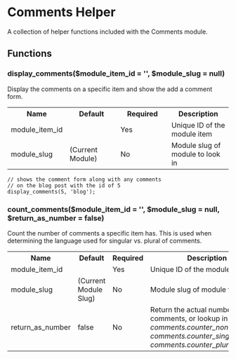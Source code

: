 # Comments Helper

A collection of helper functions included with the Comments module.

## Functions


### display\_comments($module\_item\_id = '', $module\_slug = null)

Display the comments on a specific item and show the add a comment form.

<table cellpadding="0" cellspacing="0">
	<tbody>
		<tr>
			<th width="100">Name</th>
			<th width="100">Default</th>
			<th width="100">Required</th>
			<th>Description</th>
		</tr>
		<tr>
			<td>module_item_id</td>
			<td></td>
			<td>Yes</td>
			<td>Unique ID of the module item</td>
		</tr>
		<tr>
			<td>module_slug</td>
			<td>(Current Module)</td>
			<td>No</td>
			<td>Module slug of module to look in</td>
		</tr>
	</tbody>
</table>

	// shows the comment form along with any comments
	// on the blog post with the id of 5
	display_comments(5, 'blog');

### count\_comments($module\_item\_id = '', $module\_slug = null, $return\_as\_number = false)

Count the number of comments a specific item has. This is used when determining the language used for singular vs. plural of comments.

<table cellpadding="0" cellspacing="0">
	<tbody>
		<tr>
			<th width="100">Name</th>
			<th width="100">Default</th>
			<th width="100">Required</th>
			<th>Description</th>
		</tr>
		<tr>
			<td>module_item_id</td>
			<td></td>
			<td>Yes</td>
			<td>Unique ID of the module item</td>
		</tr>
		<tr>
			<td>module_slug</td>
			<td>(Current Module Slug)</td>
			<td>No</td>
			<td>Module slug of module to look in</td>
		</tr>
		<tr>
			<td>return_as_number</td>
			<td>false</td>
			<td>No</td>
			<td>Return the actual number of comments, or lookup in lang: <em>comments.counter_none_label, comments.counter_singular_label, comments.counter_plural_label</em></td>
		</tr>
	</tbody>
</table>